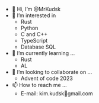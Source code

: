 - 👋 Hi, I’m @MrKudsk
- 👀 I’m interested in 
  - Rust
  - Python
  - C and C++
  - TypeScript
  - Database  SQL
- 🌱 I’m currently learning ...
  - Rust
  - AL
- 💞️ I’m looking to collaborate on ...
  - Advent of code 2023
- 📫 How to reach me ...
  - E-mail: kim.kudsk📨gmail.com

<!---
MrKudsk/MrKudsk is a ✨ special ✨ repository because its `README.md` (this file) appears on your GitHub profile.
You can click the Preview link to take a look at your changes.
--->
